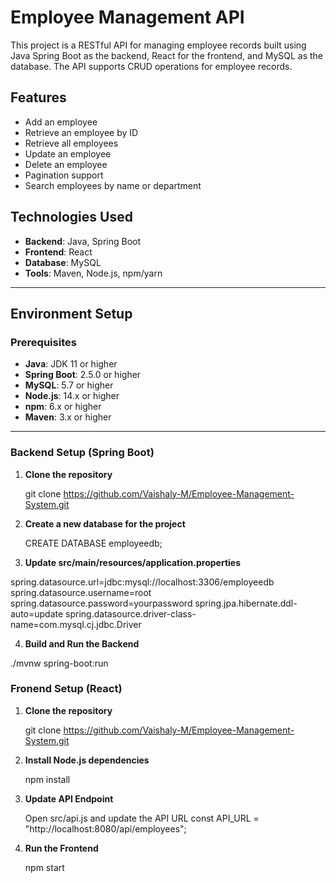 # Employee Management API

This project is a RESTful API for managing employee records built using Java Spring Boot as the backend, React for the frontend, and MySQL as the database. The API supports CRUD operations for employee records.

## Features

- Add an employee
- Retrieve an employee by ID
- Retrieve all employees
- Update an employee
- Delete an employee
- Pagination support
- Search employees by name or department 

## Technologies Used

- **Backend**: Java, Spring Boot
- **Frontend**: React
- **Database**: MySQL
- **Tools**: Maven, Node.js, npm/yarn

---

## Environment Setup

### Prerequisites

- **Java**: JDK 11 or higher
- **Spring Boot**: 2.5.0 or higher
- **MySQL**: 5.7 or higher
- **Node.js**: 14.x or higher
- **npm**: 6.x or higher
- **Maven**: 3.x or higher

---

### Backend Setup (Spring Boot)

1. **Clone the repository**

   git clone https://github.com/Vaishaly-M/Employee-Management-System.git


2. **Create a new database for the project**

    CREATE DATABASE employeedb;

3. **Update src/main/resources/application.properties**

spring.datasource.url=jdbc:mysql://localhost:3306/employeedb
spring.datasource.username=root
spring.datasource.password=yourpassword
spring.jpa.hibernate.ddl-auto=update
spring.datasource.driver-class-name=com.mysql.cj.jdbc.Driver

4. **Build and Run the Backend**

./mvnw spring-boot:run


### Fronend Setup (React)

1. **Clone the repository**

   git clone https://github.com/Vaishaly-M/Employee-Management-System.git


2. **Install Node.js dependencies**
    
    npm install

3. **Update API Endpoint**

    Open src/api.js and update the API URL
    const API_URL = "http://localhost:8080/api/employees";

4. **Run the Frontend**

    npm start

